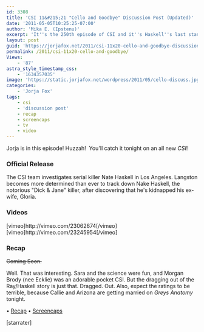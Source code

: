 ```yaml
---
id: 3308
title: 'CSI 11&#215;21 "Cello and Goodbye" Discussion Post (Updated)'
date: '2011-05-05T10:25:25-07:00'
author: 'Mika E. (Ipstenu)'
excerpt: 'It''s the 250th episode of CSI and it''s Haskell''s last stand. _Updated 11pm ET_'
layout: post
guid: 'https://jorjafox.net/2011/csi-11x20-cello-and-goodbye-discussion-post/'
permalink: /2011/csi-11x20-cello-and-goodbye/
Views:
    - '87'
astra_style_timestamp_css:
    - '1634357035'
image: 'https://static.jorjafox.net/wordpress/2011/05/cello-discuss.jpg'
categories:
    - 'Jorja Fox'
tags:
    - csi
    - 'discussion post'
    - recap
    - screencaps
    - tv
    - video
---
```


Jorja is in this episode! Huzzah!  You'll catch it tonight on an all new _CSI_!

<h3>Official Release</h3>
The CSI team investigates serial killer Nate Haskell in Los Angeles. Langston becomes more determined than ever to track down Nake Haskell, the notorious "Dick & Jane" killer, after discovering that he's kidnapped his ex-wife, Gloria.

<h3>Videos</h3>
[vimeo]http://vimeo.com/23062674[/vimeo]
[vimeo]http://vimeo.com/23245954[/vimeo]

<h3>Recap</h3>
<del datetime="2011-05-06T02:20:41+00:00">Coming Soon.</del>

Well. That was interesting.  Sara and the science were fun, and Morgan Brody (nee Ecklie) was an adorable pocket CSI.  But the dragging out of the Ray/Haskell story is just that.  Dragged.  Out.  Also, expect the ratings to be terrible, because Callie and Arizona are getting married on _Greys Anatomy_ tonight.

&bull; <a href="https://jorjafox.net/wiki/Cello_and_Goodbye">Recap</a>
&bull; <a href="https://jorjafox.net/gallery/tv/csi/season11/celloandgoodbye">Screencaps</a>

[starrater]
